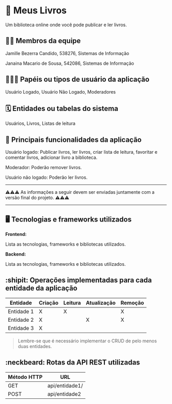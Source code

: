 # :checkered_flag: Meus Livros
Um biblioteca online onde você pode publicar e ler livros.
## :technologist: Membros da equipe
Jamille Bezerra Candido, 538276, Sistemas de Informação

Janaina Macario de Sousa, 542086, Sistemas de Informação


## :people_holding_hands: Papéis ou tipos de usuário da aplicação

Usuário Logado, Usuário Não Logado, Moderadores

## :spiral_calendar: Entidades ou tabelas do sistema

Usuários, Livros, Listas de leitura

## :triangular_flag_on_post:	 Principais funcionalidades da aplicação

Usuário logado:  Publicar livros, ler livros, criar lista de leitura, favoritar e comentar livros, adicionar livro a biblioteca.

Moderador: Poderão remover livros.

Usuário não logado: Poderão ler livros.

----

:warning::warning::warning: As informações a seguir devem ser enviadas juntamente com a versão final do projeto. :warning::warning::warning:


----

## :desktop_computer: Tecnologias e frameworks utilizados

**Frontend:**

Lista as tecnologias, frameworks e bibliotecas utilizados.

**Backend:**

Lista as tecnologias, frameworks e bibliotecas utilizados.


## :shipit: Operações implementadas para cada entidade da aplicação


| Entidade| Criação | Leitura | Atualização | Remoção |
| --- | --- | --- | --- | --- |
| Entidade 1 | X |  X  |  | X |
| Entidade 2 | X |    |  X | X |
| Entidade 3 | X |    |  |  |

> Lembre-se que é necessário implementar o CRUD de pelo menos duas entidades.

## :neckbeard: Rotas da API REST utilizadas

| Método HTTP | URL |
| --- | --- |
| GET | api/entidade1/|
| POST | api/entidade2 |
